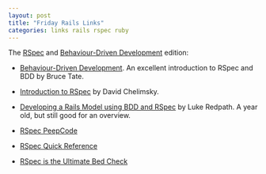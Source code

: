 ```yaml
---
layout: post
title: "Friday Rails Links"
categories: links rails rspec ruby
---
```

The [RSpec](http://rspec.rubyforge.org/) and [Behaviour-Driven Development](http://dannorth.net/introducing-bdd) edition:
* [Behaviour-Driven Development](http://www.ibm.com/developerworks/web/library/wa-rspec/). An excellent introduction to RSpec and BDD by Bruce Tate.

* [Introduction to RSpec](http://blog.davidchelimsky.net/articles/2007/05/14/an-introduction-to-rspec-part-i) by David Chelimsky.

* [Developing a Rails Model using BDD and RSpec](http://www.lukeredpath.co.uk/2006/8/29/developing-a-rails-model-using-bdd-and-rspec-part-1) by Luke Redpath. A year old, but still good for an overview.

* [RSpec PeepCode](http://peepcode.com/products/rspec-basics)

* [RSpec Quick Reference](http://blog.daveastels.com/files/QuickRef.pdf)

* [RSpec is the Ultimate Bed Check](http://www.testearly.com/2007/08/30/rspec-is-the-ultimate-bed-check/)